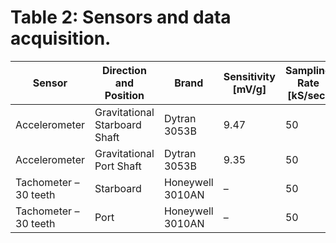 # Table 2: Sensors and data acquisition.

| Sensor                | Direction and Position        | Brand            | Sensitivity \[mV/g] | Sampling Rate \[kS/sec] |
| --------------------- | ----------------------------- | ---------------- | ------------------- | ----------------------- |
| Accelerometer         | Gravitational Starboard Shaft | Dytran 3053B     | 9.47                | 50                      |
| Accelerometer         | Gravitational Port Shaft      | Dytran 3053B     | 9.35                | 50                      |
| Tachometer – 30 teeth | Starboard                     | Honeywell 3010AN | –                   | 50                      |
| Tachometer – 30 teeth | Port                          | Honeywell 3010AN | –                   | 50                      |